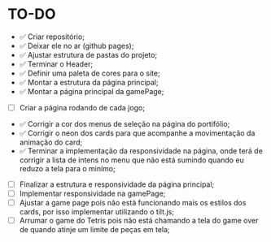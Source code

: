 # TO-DO


- ✅ Criar repositório;
- ✅ Deixar ele no ar (github pages);
- ✅ Ajustar estrutura de pastas do projeto;
- ✅ Terminar o Header;
- ✅ Definir uma paleta de cores para o site;
- ✅ Montar a estrutura da página principal;
- ✅ Montar a página principal da gamePage;
- [ ] Criar a página rodando de cada jogo;
- ✅ Corrigir a cor dos menus de seleção na página do portifólio;
- ✅ Corrigir o neon dos cards para que acompanhe a movimentação da animação do card;
- ✅ Terminar a implementação da responsividade na página, onde terá de corrigir a lista de intens no menu que não está sumindo quando eu reduzo a tela para o minímo;
- [ ] Finalizar a estrutura e responsividade da página principal;
- [ ] Implementar responsividade na gamePage;
- [ ] Ajustar a game page pois não está funcionando mais os estilos dos cards, por isso implementar utilizando o tilt.js;
- [ ] Arrumar o game do Tetris pois não está chamando a tela do game over de quando atinje um limite de peças em tela;
